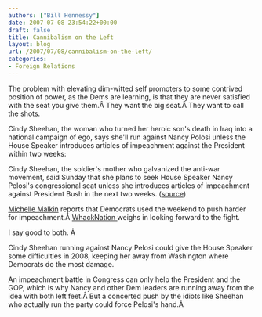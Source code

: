 ```yaml
---
authors: ["Bill Hennessy"]
date: 2007-07-08 23:54:22+00:00
draft: false
title: Cannibalism on the Left
layout: blog
url: /2007/07/08/cannibalism-on-the-left/
categories:
- Foreign Relations
---
```


The problem with elevating dim-witted self promoters to some contrived position of power, as the Dems are learning, is that they are never satisfied with the seat you give them.Â  They want the big seat.Â  They want to call the shots.

Cindy Sheehan, the woman who turned her heroic son's death in Iraq into a national campaign of ego, says she'll run against Nancy Polosi unless the House Speaker introduces articles of impeachment against the President within two weeks:

Cindy Sheehan, the soldier's mother who galvanized the anti-war movement, said Sunday that she plans to seek House Speaker Nancy Pelosi's congressional seat unless she introduces articles of impeachment against President Bush in the next two weeks. ([source](https://apnews.myway.com/article/20070708/D8Q8NBDG0.html))

[Michelle Malkin](https://michellemalkin.com/2007/07/08/the-impeachment-drive-gains-steam/) reports that Democrats used the weekend to push harder for impeachment.Â  [WhackNation ](https://www.whackynation.com/?p=850)weighs in looking forward to the fight.  


I say good to both. Â 

Cindy Sheehan running against Nancy Pelosi could give the House Speaker some difficulties in 2008, keeping her away from Washington where Democrats do the most damage.

An impeachment battle in Congress can only help the President and the GOP, which is why Nancy and other Dem leaders are running away from the idea with both left feet.Â  But a concerted push by the idiots like Sheehan who actually run the party could force Pelosi's hand.Â   

